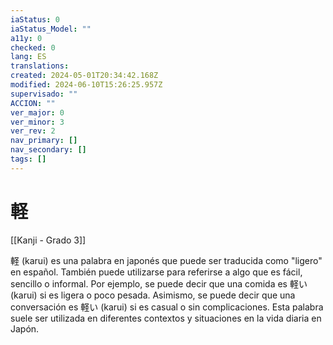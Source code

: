 ```yaml
---
iaStatus: 0
iaStatus_Model: ""
a11y: 0
checked: 0
lang: ES
translations: 
created: 2024-05-01T20:34:42.168Z
modified: 2024-06-10T15:26:25.957Z
supervisado: ""
ACCION: ""
ver_major: 0
ver_minor: 3
ver_rev: 2
nav_primary: []
nav_secondary: []
tags: []
---
```

# 軽

[[Kanji - Grado 3]]

軽 (karui) es una palabra en japonés que puede ser traducida como "ligero" en español. También puede utilizarse para referirse a algo que es fácil, sencillo o informal. Por ejemplo, se puede decir que una comida es 軽い (karui) si es ligera o poco pesada. Asimismo, se puede decir que una conversación es 軽い (karui) si es casual o sin complicaciones. Esta palabra suele ser utilizada en diferentes contextos y situaciones en la vida diaria en Japón.
